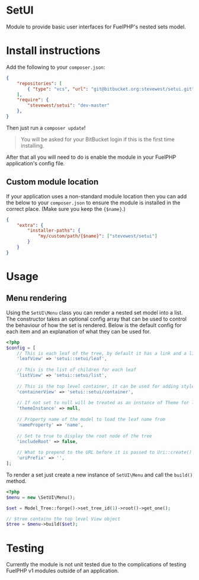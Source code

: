 # SetUI

Module to provide basic user interfaces for FuelPHP's nested sets model.

# Install instructions

Add the following to your `composer.json`:

```json
{
    "repositories": [
        { "type": "vcs", "url": "git@bitbucket.org:stevewest/setui.git" }
    ],
    "require": {
        "stevewest/setui": "dev-master"
    },
}
```

Then just run a `composer update`! 
> You will be asked for your BitBucket login if this is the first time installing.

After that all you will need to do is enable the module in your FuelPHP application's config file.

## Custom module location

If your application uses a non-standard module location then you can add the below
to your `composer.json` to ensure the module is installed in the correct place.
(Make sure you keep the `{$name}`.)

```json
{
    "extra": {
        "installer-paths": {
            "my/custom/path/{$name}": ["stevewest/setui"]
        }
    }
}
```

# Usage

## Menu rendering

Using the `SetUI\Menu` class you can render a nested set model into a list. The constructor
takes an optional config array that can be used to control the behaviour of how the
set is rendered. Below is the default config for each item and an explanation of
what they can be used for.

```php
<?php
$config = [
    // This is each leaf of the tree, by default it has a link and a list of children
    'leafView' => 'setui::setui/leaf',
    
    // This is the list of children for each leaf
    'listView' => 'setui::setui/list',
    
    // This is the top level container, it can be used for adding style around the list
    'containerView' => 'setui::setui/container',
    
    // If not set to null will be treated as an instance of Theme for loading views
    'themeInstance' => null,
    
    // Property name of the model to load the leaf name from
    'nameProperty' => 'name',
    
    // Set to true to display the root node of the tree
    'includeRoot' => false,
    
    // What to prepend to the URL before it is passed to Uri::create()
    'uriPrefix' => '',
];
```

To render a set just create a new instance of `SetUI\Menu` and call the `build()`
method.

```php
<?php
$menu = new \SetUI\Menu();

$set = Model_Tree::forge()->set_tree_id(1)->root()->get_one();

// $tree contains the top level View object
$tree = $menu->build($set);
```

# Testing

Currently the module is not unit tested due to the complications of testing FuelPHP
v1 modules outside of an application.
